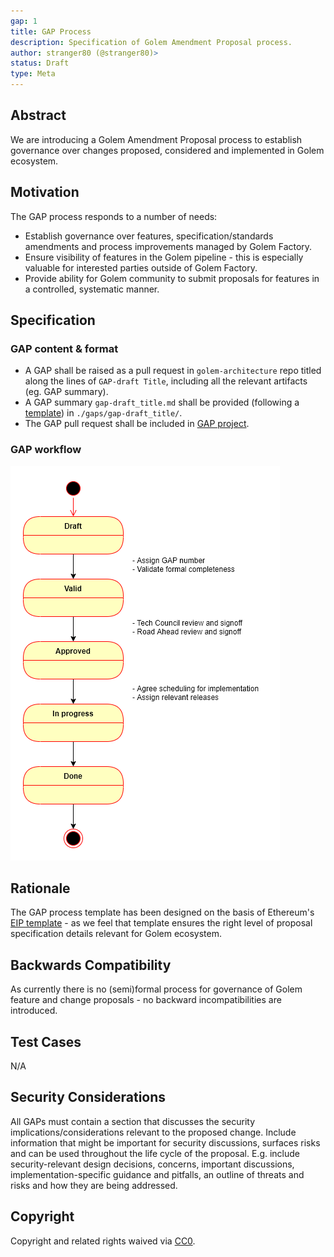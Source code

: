 ```yaml
---
gap: 1
title: GAP Process
description: Specification of Golem Amendment Proposal process.
author: stranger80 (@stranger80)>
status: Draft
type: Meta
---
```


## Abstract
We are introducing a Golem Amendment Proposal process to establish governance over changes proposed, considered and implemented in Golem ecosystem.

## Motivation
The GAP process responds to a number of needs:
- Establish governance over features, specification/standards amendments and process improvements managed by Golem Factory.
- Ensure visibility of features in the Golem pipeline - this is especially valuable for interested parties outside of Golem Factory.
- Provide ability for Golem community to submit proposals for features in a controlled, systematic manner.

## Specification

### GAP content & format

- A GAP shall be raised as a pull request in `golem-architecture` repo titled along the lines of `GAP-draft Title`, including all the relevant artifacts (eg. GAP summary). 
- A GAP summary `gap-draft_title.md` shall be provided (following a [template](../gap-template.md)) in `./gaps/gap-draft_title/`.
- The GAP pull request shall be included in [GAP project](https://github.com/golemfactory/golem-architecture/projects/1).

### GAP workflow

![gap workflow](gap_process.drawio.png "GAP Process")

## Rationale
The GAP process template has been designed on the basis of Ethereum's [EIP template](https://github.com/ethereum/EIPs/blob/master/eip-template.md) - as we feel that template ensures the right level of proposal specification details relevant for Golem ecosystem.

## Backwards Compatibility
As currently there is no (semi)formal process for governance of Golem feature and change proposals - no backward incompatibilities are introduced. 

## Test Cases
N/A

## Security Considerations
All GAPs must contain a section that discusses the security implications/considerations relevant to the proposed change. Include information that might be important for security discussions, surfaces risks and can be used throughout the life cycle of the proposal. E.g. include security-relevant design decisions, concerns, important discussions, implementation-specific guidance and pitfalls, an outline of threats and risks and how they are being addressed. 

## Copyright
Copyright and related rights waived via [CC0](https://creativecommons.org/publicdomain/zero/1.0/).